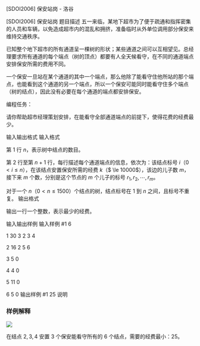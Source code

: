



[SDOI2006] 保安站岗 - 洛谷














[SDOI2006] 保安站岗
题目描述
五一来临，某地下超市为了便于疏通和指挥密集的人员和车辆，以免造成超市内的混乱和拥挤，准备临时从外单位调用部分保安来维持交通秩序。

已知整个地下超市的所有通道呈一棵树的形状；某些通道之间可以互相望见。总经理要求所有通道的每个端点（树的顶点）都要有人全天候看守，在不同的通道端点安排保安所需的费用不同。

一个保安一旦站在某个通道的其中一个端点，那么他除了能看守住他所站的那个端点，也能看到这个通道的另一个端点，所以一个保安可能同时能看守住多个端点（树的结点），因此没有必要在每个通道的端点都安排保安。

编程任务：

请你帮助超市经理策划安排，在能看守全部通道端点的前提下，使得花费的经费最少。

输入输出格式
输入格式

第 $1$ 行 $n$，表示树中结点的数目。

第 $2$ 行至第 $n+1$ 行，每行描述每个通道端点的信息，依次为：该结点标号 $i$（$0<i \le n$），在该结点安置保安所需的经费 $k$（$ \le 10000$），该边的儿子数 $m$，接下来 $m$ 个数，分别是这个节点的 $m$ 个儿子的标号 $r_1,r_2,\cdots, r_m$。

对于一个 $n$（$0<n \le 1500$）个结点的树，结点标号在 $1$ 到 $n$ 之间，且标号不重复。
输出格式

输出一行一个整数，表示最少的经费。


输入输出样例
输入样例 #1
6
1 30 3 2 3 4
2 16 2 5 6
3 5 0
4 4 0
5 11 0
6 5 0
输出样例 #1
25
说明
### 样例解释

![](https://cdn.luogu.com.cn/upload/image_hosting/g013tlmh.png)

在结点 $2,3,4$ 安置 $3$ 个保安能看守所有的 $6$ 个结点，需要的经费最小：$25$。







